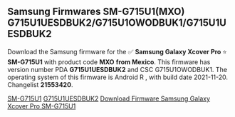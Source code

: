 <h2>Samsung Firmwares SM-G715U1(MXO) G715U1UESDBUK2/G715U1OWODBUK1/G715U1UESDBUK2</h2>
Download the Samsung firmware for the ✅ <strong>Samsung Galaxy Xcover Pro </strong> ⭐ <strong>SM-G715U1</strong> with product code <strong>MXO</strong> <strong> from Mexico</strong>. This firmware has version number PDA <strong>G715U1UESDBUK2</strong> and CSC G715U1OWODBUK1. The operating system of this firmware is Android R , with build date 2021-11-20. Changelist <strong>21553420</strong>.


[SM-G715U1](https://samfirm.shop/samsung/model/SM-G715U1)
[G715U1UESDBUK2](https://samfirm.shop/samsung/pda/G715U1UESDBUK2)
[Download Firmware Samsung Galaxy Xcover Pro SM-G715U1](https://samfirm.shop/samsung/firmware/475617)
